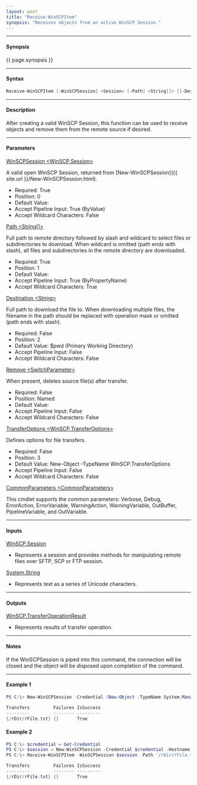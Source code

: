 ```yaml
---
layout: post
title: "Receive-WinSCPItem"
synopsis: "Receives objects from an active WinSCP Session."
---
```


---

#### **Synopsis**

{{ page.synopsis }}

---

#### **Syntax**

```powershell
Receive-WinSCPItem [-WinSCPSession] <Session> [-Path] <String[]> [[-Destination] <String>] [-Remove] [[-TransferOptions] <TransferOptions>] [<CommonParameters>]
```

---

#### **Description**

After creating a valid WinSCP Session, this function can be used to receive objects and remove them from the remote source if desired.

---

#### **Parameters**

[WinSCPSession \<WinSCP.Session\>](http://winscp.net/eng/docs/library_session)

A valid open WinSCP Session, returned from [New-WinSCPSession]({{ site.url }}/New-WinSCPSession.html).

* Required: True
* Position: 0
* Default Value:
* Accept Pipeline Input: True (ByValue)
* Accept Wildcard Characters: False

[Path \<String\[\]\>](http://winscp.net/eng/docs/library_session_getfiles)

Full path to remote directory followed by slash and wildcard to select files or subdirectories to download. When wildcard is omitted (path ends with slash), all files and subdirectories in the remote directory are downloaded.

* Required: True
* Position: 1
* Default Value: 
* Accept Pipeline Input: True (ByPropertyName)
* Accept Wildcard Characters: True

[Destination \<String\>](http://winscp.net/eng/docs/library_session_getfiles)

Full path to download the file to. When downloading multiple files, the filename in the path should be replaced with operation mask or omitted (path ends with slash).

* Required: False
* Position: 2
* Default Value: $pwd (Primary Working Directory)
* Accept Pipeline Input: False
* Accept Wildcard Characters: False

[Remove \<SwitchParameter\>](http://winscp.net/eng/docs/library_session_putfiles)

When present, deletes source file(s) after transfer.

* Required: False
* Position: Named
* Default Value:
* Accept Pipeline Input: False
* Accept Wildcard Characters: False

[TransferOptions \<WinSCP.TransferOptions\>](http://winscp.net/eng/docs/library_transferoptions)

Defines options for file transfers.

* Required: False
* Position: 3
* Default Value: New-Object -TypeName WinSCP.TransferOptions
* Accept Pipeline Input: False
* Accept Wildcard Characters: False

[CommonParameters \<CommonParameters\>](http://go.microsoft.com/fwlink/?LinkID=113216)

This cmdlet supports the common parameters: Verbose, Debug, ErrorAction, ErrorVariable, WarningAction, WarningVariable, OutBuffer, PipelineVariable, and OutVariable.

---

#### **Inputs**

[WinSCP.Session](http://winscp.net/eng/docs/library_session)

* Represents a session and provides methods for manipulating remote files over SFTP, SCP or FTP session.

[System.String](https://msdn.microsoft.com/en-us/library/system.string(v=vs.110).aspx)

* Represents text as a series of Unicode characters.

---

#### **Outputs**

[WinSCP.TransferOperationResult](http://winscp.net/eng/docs/library_transferoperationresult)

* Represents results of transfer operation.

---

#### **Notes**

If the WinSCPSession is piped into this command, the connection will be closed and the object will be disposed upon completion of the command.

---

#### **Example 1**

```powershell
PS C:\> New-WinSCPSession -Credential (New-Object -TypeName System.Management.Automation.PSCredential -ArgumentList $env:USERNAME, (New-Object -TypeName System.Security.SecureString)) -HostName $env:COMPUTERNAME -Protocol Ftp | Receive-WinSCPItem -Path '/rDir/rFile.txt' -Destination 'C:\lDir\lFile.txt'

Transfers         Failures IsSuccess
---------         -------- ---------
{/rDir/rFile.txt} {}       True
```

#### **Example 2**

```powershell
PS C:\> $credential = Get-Credential
PS C:\> $session = New-WinSCPSession -Credential $credential -Hostname 'myftphost.org' -SshHostKeyFingerprint 'ssh-rsa 1024 xx:xx:xx:xx:xx:xx:xx:xx:xx:xx:xx:xx:xx:xx:xx:xx'
PS C:\> Receive-WinSCPItem -WinSCPSession $session -Path '/rDir/rFile.txt' -Destination 'C:\lDir\lFile.txt' -Remove

Transfers         Failures IsSuccess
---------         -------- ---------
{/rDir/rFile.txt} {}       True
```